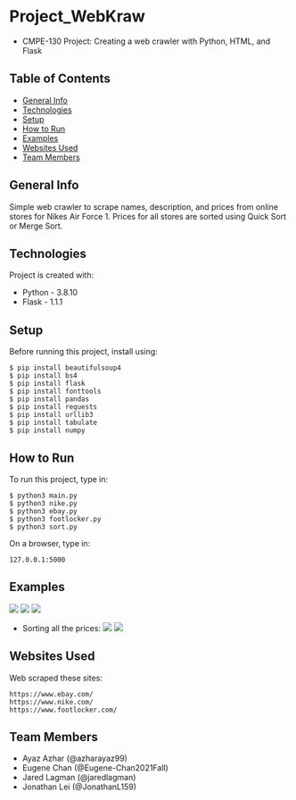 # Project_WebKraw
- CMPE-130 Project: Creating a web crawler with Python, HTML, and Flask

## Table of Contents
* [General Info](#general-info)
* [Technologies](#technologies)
* [Setup](#setup)
* [How to Run](#how-to-run)
* [Examples](#examples)
* [Websites Used](#websites-used)
* [Team Members](#team-members)

## General Info
Simple web crawler to scrape names, description, and prices from online stores for Nikes Air Force 1. Prices for all stores are sorted using Quick Sort or Merge Sort.

## Technologies
Project is created with:
* Python - 3.8.10
* Flask - 1.1.1

## Setup
Before running this project, install using:
```
$ pip install beautifulsoup4
$ pip install bs4
$ pip install flask
$ pip install fonttools
$ pip install pandas
$ pip install requests
$ pip install urllib3
$ pip install tabulate
$ pip install numpy
```

## How to Run
To run this project, type in:
```
$ python3 main.py
$ python3 nike.py
$ python3 ebay.py
$ python3 footlocker.py
$ python3 sort.py
```
On a browser, type in:
```
127.0.0.1:5000
```

## Examples
![](images/exampleCode1.png)
![](images/exampleCode2.png)
![](images/exampleCode3.png)

* Sorting all the prices:
![](images/exampleCode4.png)
![](images/exampleCode5.png)

## Websites Used
Web scraped these sites:
```
https://www.ebay.com/
https://www.nike.com/
https://www.footlocker.com/
```

## Team Members
- Ayaz Azhar (@azharayaz99)
- Eugene Chan (@Eugene-Chan2021Fall)
- Jared Lagman (@jaredlagman)
- Jonathan Lei (@JonathanL159)
